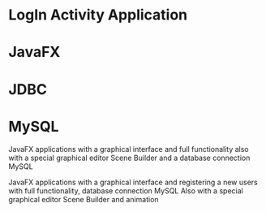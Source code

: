 # LogIn Activity Application
# JavaFX
# JDBC
# MySQL

JavaFX applications with a graphical interface and full functionality
also with a special graphical editor Scene Builder and a database connection MySQL

JavaFX applications with a graphical interface and registering a new users
with full functionality, database connection MySQL
Also with a special graphical editor Scene Builder and animation


 

